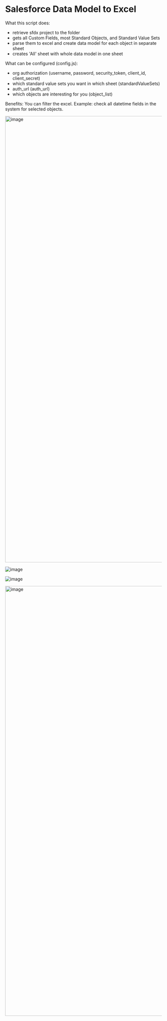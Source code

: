 # Salesforce Data Model to Excel

What this script does:

- retrieve sfdx project to the folder
- gets all Custom Fields, most Standard Objects, and Standard Value Sets
- parse them to excel and create data model for each object in separate sheet
- creates 'All' sheet with whole data model in one sheet

What can be configured (config.js):
- org authorization (username, password, security_token, client_id, client_secret)
- which standard value sets you want in which sheet (standardValueSets)
- auth_url (auth_url)
- which objects are interesting for you (object_list)

Benefits:
You can filter the excel.
Example: check all datetime fields in the system for selected objects.

<img width="1436" alt="image" src="https://github.com/Richard98PL/salesforce-data-model/assets/41301282/36760a23-2132-4c80-bef1-d84ce8431aea">

![image](https://github.com/Richard98PL/salesforce-data-model/assets/41301282/b49d8eab-4131-4c42-8d22-0a419db97a61)

![image](https://github.com/Richard98PL/salesforce-data-model/assets/41301282/734d5a3b-50fe-44fa-b84e-58b59f9f53c6)

<img width="1383" alt="image" src="https://github.com/Richard98PL/salesforce-data-model/assets/41301282/2bf9392e-93d7-4746-9935-4d192da81170">
